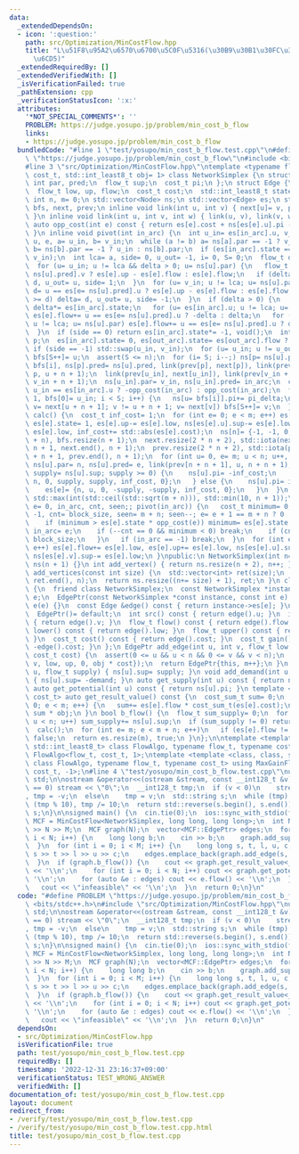 ```yaml
---
data:
  _extendedDependsOn:
  - icon: ':question:'
    path: src/Optimization/MinCostFlow.hpp
    title: "L\u51F8\u95A2\u6570\u6700\u5C0F\u5316(\u30B9\u30B1\u30FC\u30EA\u30F3\u30B0\
      \u6CD5)"
  _extendedRequiredBy: []
  _extendedVerifiedWith: []
  _isVerificationFailed: true
  _pathExtension: cpp
  _verificationStatusIcon: ':x:'
  attributes:
    '*NOT_SPECIAL_COMMENTS*': ''
    PROBLEM: https://judge.yosupo.jp/problem/min_cost_b_flow
    links:
    - https://judge.yosupo.jp/problem/min_cost_b_flow
  bundledCode: "#line 1 \"test/yosupo/min_cost_b_flow.test.cpp\"\n#define PROBLEM\
    \ \"https://judge.yosupo.jp/problem/min_cost_b_flow\"\n#include <bits/stdc++.h>\n\
    #line 3 \"src/Optimization/MinCostFlow.hpp\"\ntemplate <typename flow_t, typename\
    \ cost_t, std::int_least8_t obj= 1> class NetworkSimplex {\n struct Node {\n \
    \ int par, pred;\n  flow_t sup;\n  cost_t pi;\n };\n struct Edge {\n  int u, v;\n\
    \  flow_t low, up, flow;\n  cost_t cost;\n  std::int_least8_t state= 1;\n };\n\
    \ int n, m= 0;\n std::vector<Node> ns;\n std::vector<Edge> es;\n std::vector<int>\
    \ bfs, next, prev;\n inline void link(int u, int v) { next[u]= v, prev[v]= u;\
    \ }\n inline void link(int u, int v, int w) { link(u, v), link(v, w); }\n inline\
    \ auto opp_cost(int e) const { return es[e].cost + ns[es[e].u].pi - ns[es[e].v].pi;\
    \ }\n inline void pivot(int in_arc) {\n  int u_in= es[in_arc].u, v_in= es[in_arc].v,\
    \ u, e, a= u_in, b= v_in;\n  while (a != b) a= ns[a].par == -1 ? v_in : ns[a].par,\
    \ b= ns[b].par == -1 ? u_in : ns[b].par;\n  if (es[in_arc].state == -1) std::swap(u_in,\
    \ v_in);\n  int lca= a, side= 0, u_out= -1, i= 0, S= 0;\n  flow_t delta= es[in_arc].up;\n\
    \  for (u= u_in; u != lca && delta > 0; u= ns[u].par) {\n   flow_t d= u == es[e=\
    \ ns[u].pred].v ? es[e].up - es[e].flow : es[e].flow;\n   if (delta > d) delta=\
    \ d, u_out= u, side= 1;\n  }\n  for (u= v_in; u != lca; u= ns[u].par) {\n   flow_t\
    \ d= u == es[e= ns[u].pred].u ? es[e].up - es[e].flow : es[e].flow;\n   if (delta\
    \ >= d) delta= d, u_out= u, side= -1;\n  }\n  if (delta > 0) {\n   es[in_arc].flow+=\
    \ delta*= es[in_arc].state;\n   for (u= es[in_arc].u; u != lca; u= ns[u].par)\
    \ es[e].flow+= u == es[e= ns[u].pred].u ? -delta : delta;\n   for (u= es[in_arc].v;\
    \ u != lca; u= ns[u].par) es[e].flow+= u == es[e= ns[u].pred].u ? delta : -delta;\n\
    \  }\n  if (side == 0) return es[in_arc].state*= -1, void();\n  int out_arc= ns[u_out].pred,\
    \ p;\n  es[in_arc].state= 0, es[out_arc].state= es[out_arc].flow ? -1 : 1;\n \
    \ if (side == -1) std::swap(u_in, v_in);\n  for (u= u_in; u != u_out; u= ns[u].par)\
    \ bfs[S++]= u;\n  assert(S <= n);\n  for (i= S; i--;) ns[p= ns[u].par].par= u=\
    \ bfs[i], ns[p].pred= ns[u].pred, link(prev[p], next[p]), link(prev[u + n + 1],\
    \ p, u + n + 1);\n  link(prev[u_in], next[u_in]), link(prev[v_in + n + 1], u_in,\
    \ v_in + n + 1);\n  ns[u_in].par= v_in, ns[u_in].pred= in_arc;\n  cost_t pi_delta=\
    \ u_in == es[in_arc].u ? -opp_cost(in_arc) : opp_cost(in_arc);\n  for (i= 0, S=\
    \ 1, bfs[0]= u_in; i < S; i++) {\n   ns[u= bfs[i]].pi+= pi_delta;\n   for (int\
    \ v= next[u + n + 1]; v != u + n + 1; v= next[v]) bfs[S++]= v;\n  }\n }\n void\
    \ calc() {\n  cost_t inf_cost= 1;\n  for (int e= 0; e < m; e++) es[e].flow= 0,\
    \ es[e].state= 1, es[e].up-= es[e].low, ns[es[e].u].sup-= es[e].low, ns[es[e].v].sup+=\
    \ es[e].low, inf_cost+= std::abs(es[e].cost);\n  ns[n]= {-1, -1, 0, 0}, es.resize(m\
    \ + n), bfs.resize(n + 1);\n  next.resize(2 * n + 2), std::iota(next.begin() +\
    \ n + 1, next.end(), n + 1);\n  prev.resize(2 * n + 2), std::iota(prev.begin()\
    \ + n + 1, prev.end(), n + 1);\n  for (int u= 0, e= m; u < n; u++, e++) {\n  \
    \ ns[u].par= n, ns[u].pred= e, link(prev[n + n + 1], u, n + n + 1);\n   if (auto\
    \ supply= ns[u].sup; supply >= 0) {\n    ns[u].pi= -inf_cost;\n    es[e]= {u,\
    \ n, 0, supply, supply, inf_cost, 0};\n   } else {\n    ns[u].pi= inf_cost;\n\
    \    es[e]= {n, u, 0, -supply, -supply, inf_cost, 0};\n   }\n  }\n  int block_size=\
    \ std::max(int(std::ceil(std::sqrt(m + n))), std::min(10, n + 1));\n  for (int\
    \ e= 0, in_arc, cnt, seen;; pivot(in_arc)) {\n   cost_t minimum= 0;\n   for (in_arc=\
    \ -1, cnt= block_size, seen= m + n; seen--; e= e + 1 == m + n ? 0 : e + 1) {\n\
    \    if (minimum > es[e].state * opp_cost(e)) minimum= es[e].state * opp_cost(e),\
    \ in_arc= e;\n    if (--cnt == 0 && minimum < 0) break;\n    if (cnt == 0) cnt=\
    \ block_size;\n   }\n   if (in_arc == -1) break;\n  }\n  for (int e= 0; e < m;\
    \ e++) es[e].flow+= es[e].low, es[e].up+= es[e].low, ns[es[e].u].sup+= es[e].low,\
    \ ns[es[e].v].sup-= es[e].low;\n }\npublic:\n NetworkSimplex(int n= 0): n(n),\
    \ ns(n + 1) {}\n int add_vertex() { return ns.resize(n + 2), n++; }\n std::vector<int>\
    \ add_vertices(const int size) {\n  std::vector<int> ret(size);\n  std::iota(ret.begin(),\
    \ ret.end(), n);\n  return ns.resize((n+= size) + 1), ret;\n }\n class EdgePtr\
    \ {\n  friend class NetworkSimplex;\n  const NetworkSimplex *instance;\n  int\
    \ e;\n  EdgePtr(const NetworkSimplex *const instance, const int e): instance(instance),\
    \ e(e) {}\n  const Edge &edge() const { return instance->es[e]; }\n public:\n\
    \  EdgePtr()= default;\n  int src() const { return edge().u; }\n  int dst() const\
    \ { return edge().v; }\n  flow_t flow() const { return edge().flow; }\n  flow_t\
    \ lower() const { return edge().low; }\n  flow_t upper() const { return edge().up;\
    \ }\n  cost_t cost() const { return edge().cost; }\n  cost_t gain() const { return\
    \ -edge().cost; }\n };\n EdgePtr add_edge(int u, int v, flow_t low, flow_t up,\
    \ cost_t cost) {\n  assert(0 <= u && u < n && 0 <= v && v < n);\n  es.push_back({u,\
    \ v, low, up, 0, obj * cost});\n  return EdgePtr{this, m++};\n }\n void add_supply(int\
    \ u, flow_t supply) { ns[u].sup= supply; }\n void add_demand(int u, flow_t demand)\
    \ { ns[u].sup= -demand; }\n auto get_supply(int u) const { return ns[u].sup; }\n\
    \ auto get_potential(int u) const { return ns[u].pi; }\n template <typename cost_sum_t=\
    \ cost_t> auto get_result_value() const {\n  cost_sum_t sum= 0;\n  for (int e=\
    \ 0; e < m; e++) {\n   sum+= es[e].flow * cost_sum_t(es[e].cost);\n  }\n  return\
    \ sum * obj;\n }\n bool b_flow() {\n  flow_t sum_supply= 0;\n  for (int u= 0;\
    \ u < n; u++) sum_supply+= ns[u].sup;\n  if (sum_supply != 0) return false;\n\
    \  calc();\n  for (int e= m; e < m + n; e++)\n   if (es[e].flow != 0) return es.resize(m),\
    \ false;\n  return es.resize(m), true;\n }\n};\n\ntemplate <template <class, class,\
    \ std::int_least8_t> class FlowAlgo, typename flow_t, typename cost_t> using MinCostFlow=\
    \ FlowAlgo<flow_t, cost_t, 1>;\ntemplate <template <class, class, std::int_least8_t>\
    \ class FlowAlgo, typename flow_t, typename cost_t> using MaxGainFlow= FlowAlgo<flow_t,\
    \ cost_t, -1>;\n#line 4 \"test/yosupo/min_cost_b_flow.test.cpp\"\nusing namespace\
    \ std;\n\nostream &operator<<(ostream &stream, const __int128_t &v) {\n  if (v\
    \ == 0) stream << \"0\";\n  __int128_t tmp;\n  if (v < 0)\n    stream << \"-\"\
    , tmp = -v;\n  else\n    tmp = v;\n  std::string s;\n  while (tmp) s += '0' +\
    \ (tmp % 10), tmp /= 10;\n  return std::reverse(s.begin(), s.end()), stream <<\
    \ s;\n}\n\nsigned main() {\n  cin.tie(0);\n  ios::sync_with_stdio(false);\n  using\
    \ MCF = MinCostFlow<NetworkSimplex, long long, long long>;\n  int N, M;\n  cin\
    \ >> N >> M;\n  MCF graph(N);\n  vector<MCF::EdgePtr> edges;\n  for (int i = 0;\
    \ i < N; i++) {\n    long long b;\n    cin >> b;\n    graph.add_supply(i, b);\n\
    \  }\n  for (int i = 0; i < M; i++) {\n    long long s, t, l, u, c;\n    cin >>\
    \ s >> t >> l >> u >> c;\n    edges.emplace_back(graph.add_edge(s, t, l, u, c));\n\
    \  }\n  if (graph.b_flow()) {\n    cout << graph.get_result_value<__int128_t>()\
    \ << '\\n';\n    for (int i = 0; i < N; i++) cout << graph.get_potential(i) <<\
    \ '\\n';\n    for (auto &e : edges) cout << e.flow() << '\\n';\n  } else {\n \
    \   cout << \"infeasible\" << '\\n';\n  }\n  return 0;\n}\n"
  code: "#define PROBLEM \"https://judge.yosupo.jp/problem/min_cost_b_flow\"\n#include\
    \ <bits/stdc++.h>\n#include \"src/Optimization/MinCostFlow.hpp\"\nusing namespace\
    \ std;\n\nostream &operator<<(ostream &stream, const __int128_t &v) {\n  if (v\
    \ == 0) stream << \"0\";\n  __int128_t tmp;\n  if (v < 0)\n    stream << \"-\"\
    , tmp = -v;\n  else\n    tmp = v;\n  std::string s;\n  while (tmp) s += '0' +\
    \ (tmp % 10), tmp /= 10;\n  return std::reverse(s.begin(), s.end()), stream <<\
    \ s;\n}\n\nsigned main() {\n  cin.tie(0);\n  ios::sync_with_stdio(false);\n  using\
    \ MCF = MinCostFlow<NetworkSimplex, long long, long long>;\n  int N, M;\n  cin\
    \ >> N >> M;\n  MCF graph(N);\n  vector<MCF::EdgePtr> edges;\n  for (int i = 0;\
    \ i < N; i++) {\n    long long b;\n    cin >> b;\n    graph.add_supply(i, b);\n\
    \  }\n  for (int i = 0; i < M; i++) {\n    long long s, t, l, u, c;\n    cin >>\
    \ s >> t >> l >> u >> c;\n    edges.emplace_back(graph.add_edge(s, t, l, u, c));\n\
    \  }\n  if (graph.b_flow()) {\n    cout << graph.get_result_value<__int128_t>()\
    \ << '\\n';\n    for (int i = 0; i < N; i++) cout << graph.get_potential(i) <<\
    \ '\\n';\n    for (auto &e : edges) cout << e.flow() << '\\n';\n  } else {\n \
    \   cout << \"infeasible\" << '\\n';\n  }\n  return 0;\n}\n"
  dependsOn:
  - src/Optimization/MinCostFlow.hpp
  isVerificationFile: true
  path: test/yosupo/min_cost_b_flow.test.cpp
  requiredBy: []
  timestamp: '2022-12-31 23:16:37+09:00'
  verificationStatus: TEST_WRONG_ANSWER
  verifiedWith: []
documentation_of: test/yosupo/min_cost_b_flow.test.cpp
layout: document
redirect_from:
- /verify/test/yosupo/min_cost_b_flow.test.cpp
- /verify/test/yosupo/min_cost_b_flow.test.cpp.html
title: test/yosupo/min_cost_b_flow.test.cpp
---
```

